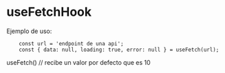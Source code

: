 # useFetchHook

Ejemplo de uso:

```
    const url = 'endpoint de una api';
    const { data: null, loading: true, error: null } = useFetch(url);
```

useFetch() // recibe un valor por defecto que es 10
